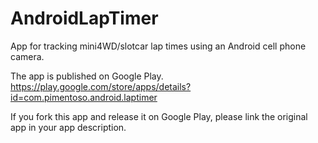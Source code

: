 AndroidLapTimer
===============

App for tracking mini4WD/slotcar lap times using an Android cell phone camera.

The app is published on Google Play.
https://play.google.com/store/apps/details?id=com.pimentoso.android.laptimer

If you fork this app and release it on Google Play, please link the original app in your app description.